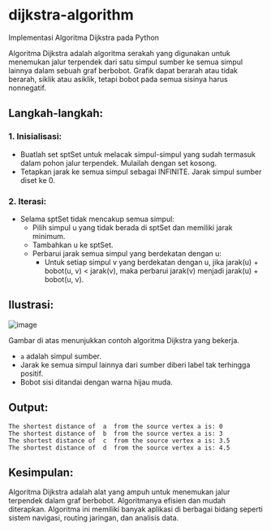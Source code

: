 # dijkstra-algorithm
Implementasi Algoritma Dijkstra pada Python

Algoritma Dijkstra adalah algoritma serakah yang digunakan untuk menemukan jalur terpendek dari satu simpul sumber ke semua simpul lainnya dalam sebuah graf berbobot. Grafik dapat berarah atau tidak berarah, siklik atau asiklik, tetapi bobot pada semua sisinya harus nonnegatif.

## Langkah-langkah:

### 1. Inisialisasi:
- Buatlah set sptSet untuk melacak simpul-simpul yang sudah termasuk dalam pohon jalur terpendek. Mulailah dengan set kosong.
- Tetapkan jarak ke semua simpul sebagai INFINITE. Jarak simpul sumber diset ke 0.

### 2. Iterasi:

- Selama sptSet tidak mencakup semua simpul:
  - Pilih simpul u yang tidak berada di sptSet dan memiliki jarak minimum.
  - Tambahkan u ke sptSet.
  - Perbarui jarak semua simpul yang berdekatan dengan u:
    - Untuk setiap simpul v yang berdekatan dengan u, jika jarak(u) + bobot(u, v) < jarak(v), maka perbarui jarak(v) menjadi jarak(u) + bobot(u, v).

## Ilustrasi:
![image](https://user-images.githubusercontent.com/22562694/120260452-8d455d80-c2b3-11eb-9d84-6b8b46dffc2c.png)

Gambar di atas menunjukkan contoh algoritma Dijkstra yang bekerja.
- `a` adalah simpul sumber.
- Jarak ke semua simpul lainnya dari sumber diberi label tak terhingga positif.
- Bobot sisi ditandai dengan warna hijau muda.

## Output:
```
The shortest distance of  a  from the source vertex a is: 0
The shortest distance of  b  from the source vertex a is: 3
The shortest distance of  c  from the source vertex a is: 3.5
The shortest distance of  d  from the source vertex a is: 4.5
```

## Kesimpulan:
Algoritma Dijkstra adalah alat yang ampuh untuk menemukan jalur terpendek dalam graf berbobot. Algoritmanya efisien dan mudah diterapkan. Algoritma ini memiliki banyak aplikasi di berbagai bidang seperti sistem navigasi, routing jaringan, dan analisis data.
